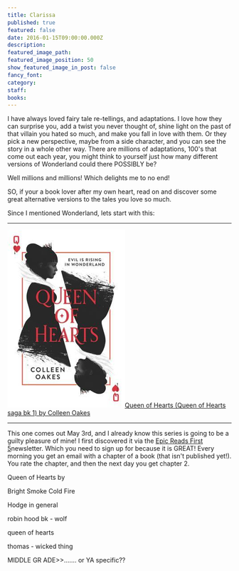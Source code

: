 ```yaml
---
title: Clarissa
published: true
featured: false
date: 2016-01-15T09:00:00.000Z
description:
featured_image_path:
featured_image_position: 50
show_featured_image_in_post: false
fancy_font:
category:
staff:
books:
---
```



I have always loved fairy tale re-tellings, and adaptations. I love how they can surprise you, add a twist you never thought of, shine light on the past of that villain you hated so much, and make you fall in love with them. Or they pick a new perspective, maybe from a side character, and you can see the story in a whole other way. There are millions of adaptations, 100's that come out each year, you might think to yourself just how many different versions of Wonderland could there POSSIBLY be?

Well millions and millions! Which delights me to no end!

SO, if your a book lover after my own heart, read on and discover some great alternative versions to the tales you love so much.

Since I mentioned Wonderland, lets start with this:

---

![](/uploads/versions/queen-of-hearts---x----264-400x---.jpg)[Queen of Hearts (Queen of Hearts saga bk 1) by Colleen Oakes](http://www.brooklinebooksmith-shop.com/book/9780062409720)

---

This one comes out May 3rd, and I already know this series is going to be a guilty pleasure of mine! I first discovered it via the [Epic Reads First 5](http://www.epicreads.com/first5/)newsletter. Which you need to sign up for because it is GREAT! Every morning you get an email with a chapter of a book (that isn't published yet!). You rate the chapter, and then the next day you get chapter 2.

Queen of Hearts by

Bright Smoke Cold Fire

Hodge in general

robin hood bk - wolf

queen of hearts

thomas - wicked thing

MIDDLE GR ADE&gt;&gt;……. or YA specific??